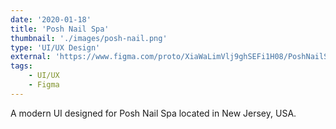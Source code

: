 ```yaml
---
date: '2020-01-18'
title: 'Posh Nail Spa'
thumbnail: './images/posh-nail.png'
type: 'UI/UX Design'
external: 'https://www.figma.com/proto/XiaWaLimVlj9ghSEFi1H08/PoshNailSpa?scaling=contain&node-id=140%3A25'
tags:
    - UI/UX
    - Figma
---
```


A modern UI designed for Posh Nail Spa located in New Jersey, USA.